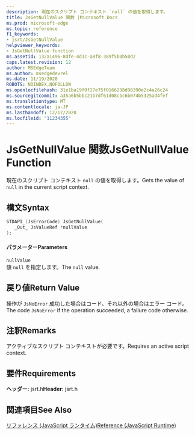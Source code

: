 ```yaml
---
description: 現在のスクリプト コンテキスト `null` の値を取得します。
title: JsGetNullValue 関数 |Microsoft Docs
ms.prod: microsoft-edge
ms.topic: reference
f1_keywords:
- jsrt/JsGetNullValue
helpviewer_keywords:
- JsGetNullValue function
ms.assetid: 132a1496-8dfe-4d3c-a8f8-389f5b0b50d2
caps.latest.revision: 12
author: MSEdgeTeam
ms.author: msedgedevrel
ms.date: 11/19/2020
ROBOTS: NOINDEX,NOFOLLOW
ms.openlocfilehash: 31e1ba19f9f27e75f0166238d98390e2c4a26c24
ms.sourcegitcommit: a35a6b5bbc21b7df61d08cbc6b074b5325ad4fef
ms.translationtype: MT
ms.contentlocale: ja-JP
ms.lasthandoff: 12/17/2020
ms.locfileid: "11234355"
---
```

# <span data-ttu-id="15c98-103">JsGetNullValue 関数</span><span class="sxs-lookup"><span data-stu-id="15c98-103">JsGetNullValue Function</span></span>

<span data-ttu-id="15c98-104">現在のスクリプト コンテキスト `null` の値を取得します。</span><span class="sxs-lookup"><span data-stu-id="15c98-104">Gets the value of `null` in the current script context.</span></span>  
  
## <span data-ttu-id="15c98-105">構文</span><span class="sxs-lookup"><span data-stu-id="15c98-105">Syntax</span></span>  
  
```cpp  
STDAPI_(JsErrorCode) JsGetNullValue(  
   _Out_ JsValueRef *nullValue  
);  
```  
  
#### <span data-ttu-id="15c98-106">パラメーター</span><span class="sxs-lookup"><span data-stu-id="15c98-106">Parameters</span></span>  
 `nullValue`  
 <span data-ttu-id="15c98-107">値 `null` を指定します。</span><span class="sxs-lookup"><span data-stu-id="15c98-107">The `null` value.</span></span>  
  
## <span data-ttu-id="15c98-108">戻り値</span><span class="sxs-lookup"><span data-stu-id="15c98-108">Return Value</span></span>  
 <span data-ttu-id="15c98-109">操作が `JsNoError` 成功した場合はコード、それ以外の場合はエラー コード。</span><span class="sxs-lookup"><span data-stu-id="15c98-109">The code `JsNoError` if the operation succeeded, a failure code otherwise.</span></span>  
  
## <span data-ttu-id="15c98-110">注釈</span><span class="sxs-lookup"><span data-stu-id="15c98-110">Remarks</span></span>  
 <span data-ttu-id="15c98-111">アクティブなスクリプト コンテキストが必要です。</span><span class="sxs-lookup"><span data-stu-id="15c98-111">Requires an active script context.</span></span>  
  
## <span data-ttu-id="15c98-112">要件</span><span class="sxs-lookup"><span data-stu-id="15c98-112">Requirements</span></span>  
 <span data-ttu-id="15c98-113">**ヘッダー:** jsrt.h</span><span class="sxs-lookup"><span data-stu-id="15c98-113">**Header:** jsrt.h</span></span>  
  
## <span data-ttu-id="15c98-114">関連項目</span><span class="sxs-lookup"><span data-stu-id="15c98-114">See Also</span></span>  
 [<span data-ttu-id="15c98-115">リファレンス (JavaScript ランタイム)</span><span class="sxs-lookup"><span data-stu-id="15c98-115">Reference (JavaScript Runtime)</span></span>](../chakra-hosting/reference-javascript-runtime.md)
